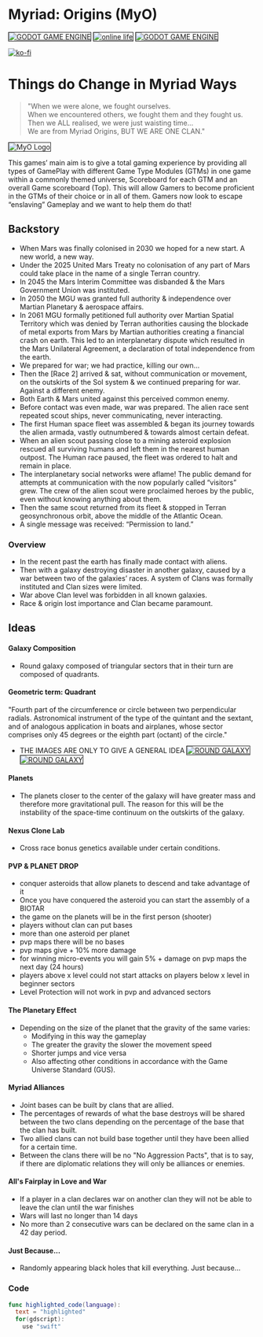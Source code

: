 # Myriad: Origins (MyO) 
<a href="https://godotengine.org" target="_new"><img src="https://img.shields.io/badge/godot-v3.2-%23478cbf" alt="GODOT GAME ENGINE" border="1" /></a>
<a href="https://img.shields.io/badge/online%20life-100%25-green" target="_new"><img src="https://img.shields.io/badge/online%20life-100%25-green" alt="online life" border="1" /></a>
<a href="https://img.shields.io/badge/Fairplay-100%25-green" target="_new"><img src="https://img.shields.io/badge/Fairplay-100%25-green" alt="GODOT GAME ENGINE" border="1" /></a>

[![ko-fi](https://www.ko-fi.com/img/githubbutton_sm.svg)](https://ko-fi.com/W7W21C3X1)

# Things do Change in Myriad Ways

> "When we were alone, we fought ourselves.</br> When we encountered others, we fought them and they fought us.</br> Then we ALL realised, we were just waisting time...</br> We are from Myriad Origins, BUT WE ARE ONE CLAN."</br>

<img src="https://cdn.discordapp.com/attachments/507454734139916288/744862365526523974/MyriadOrigins-logo-500x197.png" 
alt="MyO Logo" border="1" />

This games’ main aim is to give a total gaming experience by providing all types of GamePlay with different Game Type Modules (GTMs) in one game within a commonly themed universe, Scoreboard for each GTM and an overall Game scoreboard (Top).
This will allow Gamers to become proficient in the GTMs of their choice or in all of them. Gamers now look to escape “enslaving” Gameplay and we want to help them do that!

## Backstory
* When Mars was finally colonised in 2030 we hoped for a new start. A new world, a new way.
* Under the 2025 United Mars Treaty no colonisation of any part of Mars could take place in the name of a single Terran country.
* In 2045 the Mars Interim Committee was disbanded & the Mars Government Union was instituted.
* In 2050 the MGU was granted full authority & independence over Martian Planetary & aerospace affairs.
* In 2061 MGU formally petitioned full authority over Martian Spatial Territory which was denied by Terran authorities causing the blockade of metal exports from Mars by Martian authorities creating a financial crash on earth.  This led to an interplanetary dispute which resulted in the Mars Unilateral Agreement, a declaration of total independence from the earth.
* We prepared for war; we had practice, killing our own...
* Then the [Race 2] arrived & sat, without communication or movement, on the outskirts of the Sol system & we continued preparing for war. Against a different enemy.
* Both Earth & Mars united against this perceived common enemy.
* Before contact was even made, war was prepared.  The alien race sent repeated scout ships, never communicating, never interacting. 
* The first Human space fleet was assembled & began its journey towards the alien armada, vastly outnumbered & towards almost certain defeat.
* When an alien scout passing close to a mining asteroid explosion rescued all surviving humans and left them in the nearest human outpost. The Human race paused, the fleet was ordered to halt and remain in place.
* The interplanetary social networks were aflame! The public demand for attempts at communication with the now popularly called “visitors” grew.  The crew of the alien scout were proclaimed heroes by the public, even without knowing anything about them.
* Then the same scout returned from its fleet & stopped in Terran geosynchronous orbit, above the middle of the Atlantic Ocean. 
* A single message was received: “Permission to land.”

### Overview 
* In the recent past the earth has finally made contact with aliens.
* Then with a galaxy destroying disaster in another galaxy, caused by a war between two of the galaxies’ races. A system of Clans was formally instituted and Clan sizes were limited.
* War above Clan level was forbidden in all known galaxies.
* Race & origin lost importance and Clan became paramount.

## Ideas

#### Galaxy Composition
- Round galaxy composed of triangular sectors that in their turn are composed of quadrants.

#### Geometric term: Quadrant
"Fourth part of the circumference or circle between two perpendicular radials.
Astronomical instrument of the type of the quintant and the sextant, and of analogous application in boats and airplanes, whose sector comprises only 45 degrees or the eighth part (octant) of the circle." 
- THE IMAGES ARE ONLY TO GIVE A GENERAL IDEA
<a href="https://cdn.discordapp.com/attachments/535862783762497536/535883871577702400/radar-pngrepo-com.png" target="_new"><img src="https://cdn.discordapp.com/attachments/535862783762497536/535883871577702400/radar-pngrepo-com.png" alt="ROUND GALAXY" border="1" /></a>
<a href="https://cdn.discordapp.com/attachments/535862783762497536/538174849512636447/space-map-octants.png" target="_new"><img src="https://cdn.discordapp.com/attachments/535862783762497536/538174849512636447/space-map-octants.png" alt="ROUND GALAXY" border="1" /></a>

#### Planets
- The planets closer to the center of the galaxy will have greater mass and therefore more gravitational pull. The reason for this will be the instability of the space-time continuum on the outskirts of the galaxy.

#### Nexus Clone Lab
- Cross race bonus genetics available under certain conditions.

#### PVP & PLANET DROP
- conquer asteroids that allow planets to descend and take advantage of it
- Once you have conquered the asteroid you can start the assembly of a BIOTAR
- the game on the planets will be in the first person (shooter)
- players without clan can put bases
- more than one asteroid per planet
- pvp maps there will be no bases
- pvp maps give + 10% more damage
- for winning micro-events you will gain 5% + damage on pvp maps the next day (24 hours)
- players above x level could not start attacks on players below x level in beginner sectors
- Level Protection will not work in pvp and advanced sectors

#### The Planetary Effect  
- Depending on the size of the planet that the gravity of the same varies:
  - Modifying in this way the gameplay
  - The greater the gravity the slower the movement speed 
  - Shorter jumps and vice versa
  - Also affecting other conditions in accordance with the Game Universe Standard (GUS).
  
 #### Myriad Alliances   
- Joint bases can be built by clans that are allied.
- The percentages of rewards of what the base destroys will be shared between the two clans depending on the percentage of the base that the clan has built.
- Two allied clans can not build base together until they have been allied for a certain time.
- Between the clans there will be no "No Aggression Pacts", that is to say, if there are diplomatic relations they will only be alliances or enemies.

#### All's Fairplay in Love and War
- If a player in a clan declares war on another clan they will not be able to leave the clan until the war finishes
- Wars will last no longer than 14 days
- No more than 2 consecutive wars can be declared on the same clan in a 42 day period.

#### Just Because...
- Randomly appearing black holes that kill everything. Just because...

### Code
```swift
func highlighted_code(language):
  text = "highlighted"
  for(gdscript):
    use "swift"
